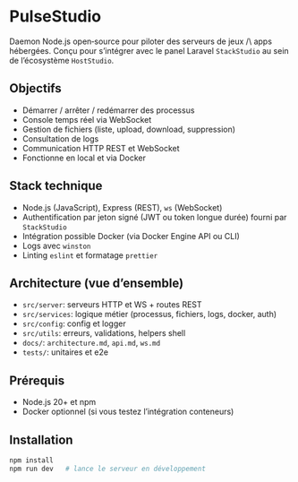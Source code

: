 # PulseStudio

Daemon Node.js open‑source pour piloter des serveurs de jeux \/\ apps hébergées. Conçu pour s’intégrer avec le panel Laravel `StackStudio` au sein de l’écosystème `HostStudio`.

## Objectifs

- Démarrer \/ arrêter \/ redémarrer des processus
- Console temps réel via WebSocket
- Gestion de fichiers (liste, upload, download, suppression)
- Consultation de logs
- Communication HTTP REST et WebSocket
- Fonctionne en local et via Docker

## Stack technique

- Node.js (JavaScript), Express (REST), `ws` (WebSocket)
- Authentification par jeton signé (JWT ou token longue durée) fourni par `StackStudio`
- Intégration possible Docker (via Docker Engine API ou CLI)
- Logs avec `winston`
- Linting `eslint` et formatage `prettier`

## Architecture (vue d’ensemble)

- `src/server`: serveurs HTTP et WS \+ routes REST
- `src/services`: logique métier (processus, fichiers, logs, docker, auth)
- `src/config`: config et logger
- `src/utils`: erreurs, validations, helpers shell
- `docs/`: `architecture.md`, `api.md`, `ws.md`
- `tests/`: unitaires et e2e

## Prérequis

- Node.js 20\+ et npm
- Docker optionnel (si vous testez l’intégration conteneurs)

## Installation

```bash
npm install
npm run dev   # lance le serveur en développement